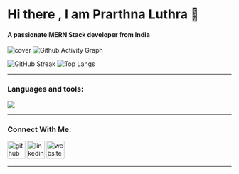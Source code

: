 # Hi there , I am Prarthna Luthra 👋
#### A passionate MERN Stack developer from India



<!-- ![Untitled design (4)](https://user-images.githubusercontent.com/100023570/165935593-66cffb70-c85f-4e11-9693-71f302657672.png) -->


![cover](https://user-images.githubusercontent.com/100023570/170828704-320afd8a-fe76-4f32-af9b-f5a9650afb21.png)
![Github Activity Graph](https://activity-graph.herokuapp.com/graph?username=PrarthnaLuthra&theme=react-dark&hide_border=true)

![GitHub Streak](https://github-readme-streak-stats.herokuapp.com?user=PrarthnaLuthra&theme=cobalt&date_format=j%20M%5B%20Y%5D&background=000000&border=7536B2&stroke=9243DD&ring=89502D&fire=FF9554&currStreakNum=D280FF&sideNums=BC52FF&currStreakLabel=64EAE2&sideLabels=48A8A2&dates=A42EE5&&hide_border=true)
![Top Langs](https://github-readme-stats.vercel.app/api/top-langs/?username=PrarthnaLuthra&layout=compact&theme=radical&bg_color=000000&border_color=7536B2&title_color=D280FF&langs_count=10&card_width=450&hide_border=true)


---

### Languages and tools:

<p align="center">
  <div>
    <img src="https://skillicons.dev/icons?i=js,html,css,scss,react,mongodb,nodejs,expressjs,nextjs,mysql,tailwindcss,bootstrap,git,vscode,java,c,python,firebase,materialui,graphql,eclipse,netlify,heroku,vercel,redux,jquery,regex,apollo,idea,matlab" />
  </div>
</p>

---



### Connect With Me:

[<img src='https://github.githubassets.com/images/modules/logos_page/Octocat.png' alt='github' height='40'>](https://github.com/PrarthnaLuthra)  [<img src='https://mpng.subpng.com/20180320/qhq/kisspng-blue-trademark-angle-area-linkedin-5ab0b94d559dd5.8312605915215312133507.jpg' alt='linkedin' height='40'>](https://www.linkedin.com/in/prarthnaluthra/)  [<img src='https://upload.wikimedia.org/wikipedia/commons/thumb/1/1c/ICloud_logo.svg/150px-ICloud_logo.svg.png?20200306180013' alt='website' height='40'>](https://prarthna-luthra-resume.web.app)  



---




